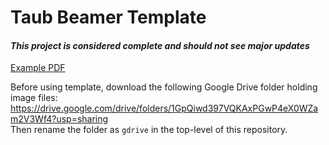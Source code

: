 <!---
    This file is part of taub-beamer-template.
    Copyright (C) 2019  Emir Turkes

    This program is free software: you can redistribute it and/or modify
    it under the terms of the GNU General Public License as published by
    the Free Software Foundation, either version 3 of the License, or
    (at your option) any later version.

    This program is distributed in the hope that it will be useful,
    but WITHOUT ANY WARRANTY; without even the implied warranty of
    MERCHANTABILITY or FITNESS FOR A PARTICULAR PURPOSE.  See the
    GNU General Public License for more details.

    You should have received a copy of the GNU General Public License
    along with this program.  If not, see <http://www.gnu.org/licenses/>.

    Emir Turkes can be contacted at emir.turkes@eturkes.com
-->

# Taub Beamer Template
#### *This project is considered complete and should not see major updates*

[Example PDF](https://drive.google.com/file/d/1DMka_aBW6tUW-djon_xyrElIyV6JjOIo/view?usp=sharing)

Before using template, download the following Google Drive folder holding image files:  
https://drive.google.com/drive/folders/1GpQiwd397VQKAxPGwP4eX0WZam2V3Wf4?usp=sharing  
Then rename the folder as `gdrive` in the top-level of this repository.

